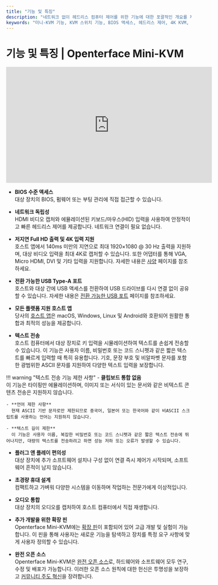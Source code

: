 ```yaml
---
title: "기능 및 특징"
description: "네트워크 없이 헤드리스 컴퓨터 제어를 위한 기능에 대한 포괄적인 개요를 제공합니다. BIOS 수준 액세스, 4K 비디오 지원, 크로스 플랫폼 호환성 및 USB 공유 등 Openterface Mini-KVM의 강력한 기능을 탐색해보세요."
keywords: "미니-KVM 기능, KVM 스위치 기능, BIOS 액세스, 헤드리스 제어, 4K KVM, USB 공유, 크로스 플랫폼 KVM, 텍스트 전송, 플러그 앤 플레이 KVM, 오픈 소스 KVM"
---
```


# **기능 및 특징** | Openterface Mini-KVM

<iframe 
  width="560" 
  height="315" 
  src="https://www.youtube.com/embed/r3HNUflWGOY?si=84Ek6F9ocHmmGTqW" 
  title="YouTube video player" 
  frameborder="0" 
  allow="accelerometer; autoplay; clipboard-write; encrypted-media; gyroscope; picture-in-picture; web-share" 
  referrerpolicy="strict-origin-when-cross-origin" 
  allowfullscreen>
</iframe>

- **BIOS 수준 액세스**  
  대상 장치의 BIOS, 펌웨어 또는 부팅 관리에 직접 접근할 수 있습니다.

- **네트워크 독립성**  
  HDMI 비디오 캡처와 에뮬레이션된 키보드/마우스(HID) 입력을 사용하여 안정적이고 빠른 헤드리스 제어를 제공합니다. 네트워크 연결이 필요 없습니다.

- **저지연 Full HD 출력 및 4K 입력 지원**  
  호스트 앱에서 140ms 미만의 지연으로 최대 1920×1080 @ 30 Hz 출력을 지원하며, 대상 비디오 입력을 최대 4K로 캡처할 수 있습니다. 또한 어댑터를 통해 VGA, Micro HDMI, DVI 및 기타 입력을 지원합니다. 자세한 내용은 [사양](specifications) 페이지를 참조하세요.

- **전환 가능한 USB Type-A 포트**  
  호스트와 대상 간에 USB 액세스를 전환하여 USB 드라이브를 다시 연결 없이 공유할 수 있습니다. 자세한 내용은 [전환 가능한 USB 포트](../usb-switch) 페이지를 참조하세요.

- **모든 플랫폼 지원 호스트 앱**  
  당사의 [호스트 앱](/app)은 macOS, Windows, Linux 및 Android와 호환되어 원활한 통합과 최적의 성능을 제공합니다.

- **텍스트 전송**  
  호스트 컴퓨터에서 대상 장치로 키 입력을 시뮬레이션하여 텍스트를 손쉽게 전송할 수 있습니다. 이 기능은 사용자 이름, 비밀번호 또는 코드 스니펫과 같은 짧은 텍스트를 빠르게 입력할 때 특히 유용합니다. 기호, 문장 부호 및 비알파벳 문자를 포함한 광범위한 ASCII 문자를 지원하여 다양한 텍스트 입력을 보장합니다.

!!! warning "텍스트 전송 기능 제한 사항"
    - **클립보드 통합 없음**  
      이 기능은 타이핑만 에뮬레이션하며, 이미지 또는 서식이 있는 문서와 같은 비텍스트 콘텐츠 전송은 지원하지 않습니다.

    - **언어 제한 사항**  
      현재 ASCII 기반 문자로만 제한되므로 중국어, 일본어 또는 한국어와 같이 비ASCII 스크립트를 사용하는 언어는 지원하지 않습니다.

    - **텍스트 길이 제한**  
      이 기능은 사용자 이름, 복잡한 비밀번호 또는 코드 스니펫과 같은 짧은 텍스트 전송에 뛰어나지만, 대량의 텍스트를 전송하려고 하면 성능 저하 또는 오류가 발생할 수 있습니다.

- **플러그 앤 플레이 편의성**  
  대상 장치에 추가 소프트웨어 설치나 구성 없이 연결 즉시 제어가 시작되며, 소프트웨어 흔적이 남지 않습니다.

- **초경량 휴대 설계**  
  컴팩트하고 가벼워 다양한 시스템을 이동하며 작업하는 전문가에게 이상적입니다.

- **오디오 통합**  
  대상 장치의 오디오를 캡처하여 호스트 컴퓨터에서 직접 재생합니다.

- **추가 개발을 위한 확장 핀**  
  Openterface Mini-KVM에는 [확장 핀](../extension-pins)이 포함되어 있어 고급 개발 및 실험이 가능합니다. 이 핀을 통해 사용자는 새로운 기능을 탐색하고 장치를 특정 요구 사항에 맞게 사용자 정의할 수 있습니다.

- **완전 오픈 소스**  
  Openterface Mini-KVM은 [완전 오픈 소스](/compliance)로, 하드웨어와 소프트웨어 모두 연구, 수정 및 배포가 가능합니다. 이러한 오픈 소스 원칙에 대한 헌신은 투명성을 보장하고 [커뮤니티 주도 혁신](/discord)을 장려합니다.
